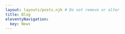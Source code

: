 ```yaml
---
layout: layouts/posts.njk # Do not remove or alter
title: Blog
eleventyNavigation:
  key: News
---
```

